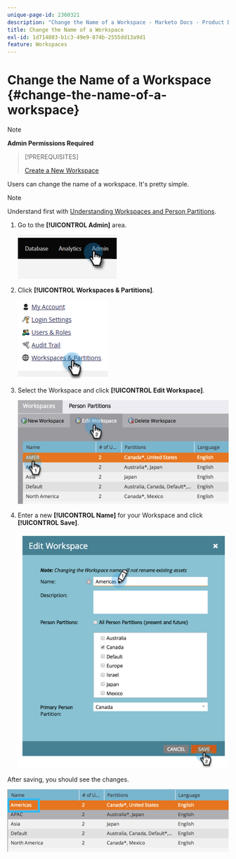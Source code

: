 ```yaml
---
unique-page-id: 2360321
description: "Change the Name of a Workspace - Marketo Docs - Product Documentation"
title: Change the Name of a Workspace
exl-id: 1d714803-b1c3-49e9-874b-2555dd13a9d1
feature: Workspaces
---
```

# Change the Name of a Workspace {#change-the-name-of-a-workspace}

>[!NOTE]
>
>**Admin Permissions Required**

>[!PREREQUISITES]
>
>[Create a New Workspace](/help/marketo/product-docs/administration/workspaces-and-person-partitions/create-a-new-workspace.md)

Users can change the name of a workspace. It's pretty simple.

>[!NOTE]
>
>Understand first with [Understanding Workspaces and Person Partitions](/help/marketo/product-docs/administration/workspaces-and-person-partitions/understanding-workspaces-and-person-partitions.md).

1. Go to the **[!UICONTROL Admin]** area.

   ![](assets/change-the-name-of-a-workspace-1.png)

1. Click **[!UICONTROL Workspaces & Partitions]**.

   ![](assets/change-the-name-of-a-workspace-2.png)

1. Select the Workspace and click **[!UICONTROL Edit Workspace]**.

   ![](assets/change-the-name-of-a-workspace-3.png)

1. Enter a new **[!UICONTROL Name]** for your Workspace and click **[!UICONTROL Save]**.

   ![](assets/change-the-name-of-a-workspace-4.png)

After saving, you should see the changes.

   ![](assets/change-the-name-of-a-workspace-5.png)
